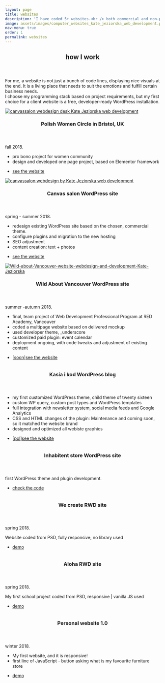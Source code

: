 ```yaml
---
layout: page
title: websites
description: 'I have coded 5+ websites.<br /> both commercial and non-profit projects.<br /> <br /> see them all'
image: assets/images/computer_websites_kate_jeziorska_web_development.png" alt="computer on a desk Kate Jeziorska web development"
nav-menu: true
order: 1
permalink: websites
---
```


<!-- Main -->
<div id="main">

<!-- One -->
<section id="one">
	<div class="inner">
		<header class="major">
			<h2>how I work</h2>
		</header>
		<p>For me, a website is not just a bunch of code lines, displaying nice visuals at the end. It is a living place that needs to suit the emotions and fulfill certain business needs.<br />I choose my programming stack based on project requirements, but my first choice for a client website is a free, developer-ready WordPress installation.</p>
	</div>
</section>

<!-- Two -->
<section id="two" class="spotlights inner">
	<section class="website-item">
		<a href="http://babskiespotkania.co.uk/" class="image">
			<img src="assets/images/Polskie-Babskie-Spotkania-Bristol-Kate-and-code-Kate-Jeziorska-web-development.png" alt="canvassalon webdesign desk Kate Jeziorska web development"  />
		</a>
		<div class="content">
			<div class="inner">
				<header class="major">
					<h3>Polish Women Circle in Bristol, UK</h3>
				</header>
						<p>fall 2018.</p>
						<ul>
						<li>pro bono project for women community</li>
						<li>design and developed one page project, based on Elementor framework</li>
						</ul>
				<ul class="actions">
					<li><a href="http://babskiespotkania.co.uk/" class="button">see the website</a></li>
				</ul>
			</div>
		</div>
	</section>
	<section class="website-item">
		<a href="https://www.canvassalon.ca/" class="image">
			<img src="assets/images/canvassalon_kate_jeziorska_web_development.png" alt="canvassalon webdesign by Kate Jeziorska web development"  />
		</a>
		<div class="content">
			<div class="inner">
				<header class="major">
					<h3>Canvas salon WordPress site</h3>
				</header>
						<p>spring - summer 2018.</p>
						<ul>
						<li>redesign existing WordPress site based on the chosen, commercial theme.</li>
						<li>configure plugins and migration to the new hosting</li>
						<li>SEO adjustment</li>
						<li>content creation: text + photos</li>
						</ul>
				<ul class="actions">
					<li><a href="https://www.canvassalon.ca/" class="button">see the website</a></li>
				</ul>
			</div>
		</div>
	</section>
	<section class="website-item">
		<a href="#" class="image">
			<img src="assets/images/wav_kate_jeziorska_web_development.png" alt="Wild-about-Vancouver-website-webdesign-and-development-Kate-Jeziorska" data-position="top center" />
		</a>
		<div class="content">
			<div class="inner">
				<header class="major">
					<h3>Wild About Vancouver WordPress site</h3>
				</header>
				<p>summer -autumn 2018.</p>
					<ul>
						<li>final, team project of Web Development Professional Program at RED Academy, Vancouver</li>
						<li>coded a multipage website based on delivered mockup</li>
						<li>used developer theme, _underscore</li>
						<li>customized paid plugin: event calendar</li>
						<li>deployment ongoing, with code tweaks and adjustment of existing content</li>
					</ul>
				<ul class="actions">
					<li><a href="#" class="button">[soon]see the website</a></li>
				</ul>
			</div>
		</div>
	</section>
	<section class="website-item">
		<a href="https://www.kasiaikod.pl/" class="image">
			<img src="assets/images/kasiaikod_kate_jeziorska_web_development.png" alt="" data-position="25% 25%" />
		</a>
		<div class="content">
			<div class="inner">
				<header class="major">
					<h3>Kasia i kod WordPress blog</h3>
				</header>
					<ul>
						<li>my first customized WordPress theme, child theme of twenty sixteen</li>
						<li>custom WP query, custom post types and WordPress templates</li>
						<li>full integration with newsletter system, social media feeds and Google Analytics</li>
						<li>CSS and HTML changes of the plugin: Maintenance and coming soon, so it matched the website brand</li>
						<li>designed and optimized all webiste graphics</li>
					</ul>
				<ul class="actions">
					<li><a href="https://www.kasiaikod.pl/" class="button">[pol]see the website</a></li>
				</ul>
			</div>
		</div>
	</section>
	<section class="website-item">
		<a href="https://github.com/pinaska/inhabitent_multisite_WP_theme" class="image">
			<img src="assets/images/inhabitent_kate_jeziorska_web_development.png" alt="" data-position="25% 25%" />
		</a>
		<div class="content">
			<div class="inner">
				<header class="major">
					<h3>Inhabitent store WordPress site</h3>
				</header>
						<p>first WordPress theme and plugin development.</p>
				<ul class="actions">
					<li><a href="https://github.com/pinaska/inhabitent_multisite_WP_theme" class="button">check the code</a></li>
				</ul>
			</div>
		</div>
	</section>
	<section class="website-item">
		<a href="https://pinaska.github.io/we_create_rwd_one_page_site/" class="image">
			<img src="assets/images/we_create_kate_jeziorska_web_development.png" alt="" data-position="25% 25%" />
		</a>
		<div class="content">
			<div class="inner">
				<header class="major">
					<h3>We create RWD site</h3>
				</header>
				<p>spring 2018.</p>
				<p>Website coded from PSD, fully responsive, no library used</p>
				<ul class="actions">
					<li><a href="https://pinaska.github.io/we_create_rwd_one_page_site/" class="button">demo</a></li>
				</ul>
			</div>
		</div>
	</section>
	<section class="website-item">
		<a href="https://pinaska.github.io/aloha_webiste_one-page/" class="image">
			<img src="assets/images/aloha_kate_jeziorska_web_development.png" alt="" data-position="25% 25%" />
		</a>
		<div class="content">
			<div class="inner">
				<header class="major">
					<h3>Aloha RWD site</h3>
				</header>
				<p>spring 2018.</p>
				<p>My first school project coded from PSD, responsive | vanilla JS used</p>
				<ul class="actions">
					<li><a href="https://pinaska.github.io/aloha_webiste_one-page/" class="button">demo</a></li>
				</ul>
			</div>
		</div>
	</section>
	<section class="website-item">
		<a href="https://pinaska.github.io/kate_jeziorska_one-page_website/" class="image">
			<img src="assets/images/first_web_kate_jeziorska_web_development.png" alt="" data-position="25% 25%" />
		</a>
		<div class="content">
			<div class="inner">
				<header class="major">
					<h3>Personal website 1.0</h3>
				</header>
				<p>winter 2018.</p>
				<ul>
				<li>My first website, and it is responsive!</li>
				<li>first line of JavaScript - button asking what is my favourite furniture store</li>
				</ul>
				<ul class="actions">
					<li><a href="https://pinaska.github.io/kate_jeziorska_one-page_website/" class="button">demo</a></li>
				</ul>
			</div>
		</div>
	</section>
</section>
</div>
